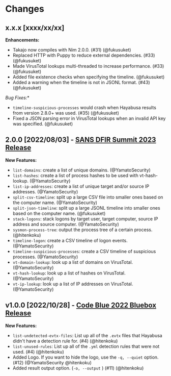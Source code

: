 # Changes

## x.x.x [xxxx/xx/xx]

**Enhancements:**

- Takajo now compiles with Nim 2.0.0. (#31) (@fukusuket)
- Replaced HTTP with Puppy to reduce external dependencies. (#33) (@fukusuket)
- Made VirusTotal lookups multi-threaded to increase performance. (#33) (@fukusuket)
- Added file existence checks when specifying the timeline. (@fukusuket)
- Added a warning when the timeline is not in JSONL format. (#43) (@fukusuket)

**Bug Fixes*:**

- `timeline-suspicious-processes` would crash when Hayabusa results from version 2.8.0+ was used. (#35) (@fukusuket)
- Fixed a JSON parsing error in VirusTotal lookups when an invalid API key was specified. (@fukusuket)

## 2.0.0 [2022/08/03] - [SANS DFIR Summit 2023 Release](https://www.sans.org/cyber-security-training-events/digital-forensics-summit-2023/)

**New Features:**

- `list-domains`: create a list of unique domains. (@YamatoSecurity)
- `list-hashes`: create a list of process hashes to be used with vt-hash-lookup. (@YamatoSecurity)
- `list-ip-addresses`: create a list of unique target and/or source IP addresses. (@YamatoSecurity)
- `split-csv-timeline`: split up a large CSV file into smaller ones based on the computer name. (@YamatoSecurity)
- `split-json-timeline`: split up a large JSONL timeline into smaller ones based on the computer name. (@fukusuket)
- `stack-logons`: stack logons by target user, target computer, source IP address and source computer. (@YamatoSecurity)
- `sysmon-process-tree`: output the process tree of a certain process. (@hitenkoku)
- `timeline-logon`: create a CSV timeline of logon events. (@YamatoSecurity)
- `timeline-suspicious-processes`: create a CSV timeline of suspicious processes. (@YamatoSecurity)
- `vt-domain-lookup`: look up a list of domains on VirusTotal. (@YamatoSecurity)
- `vt-hash-lookup`: look up a list of hashes on VirusTotal. (@YamatoSecurity)
- `vt-ip-lookup`: look up a list of IP addresses on VirusTotal. (@YamatoSecurity)

## v1.0.0 [2022/10/28] - [Code Blue 2022 Bluebox Release](https://codeblue.jp/2022/en/talks/?content=talks_24)

**New Features:**

- `list-undetected-evtx-files`: List up all of the `.evtx` files that Hayabusa didn't have a detection rule for. (#4) (@hitenkoku)
- `list-unused-rules`: List up all of the `.yml` detection rules that were not used. (#4) (@hitenkoku)
- Added Logo. If you want to hide the logo, use the `-q, --quiet` option. (#12) (@YamatoSecurity @hitenkoku)
- Added result output option. (`-o, --output` ) (#11) (@hitenkoku)
